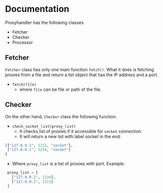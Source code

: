 # Documentation 

Proxyhandler has the following classes
- Fetcher 
- Checker 
- Processor 

## Fetcher 
`Fetcher` class has only one main function `fetch()`. 
What it does is fetching proxies from a file and return a list 
object that has the IP address and a port.
 
- `fetch(file)` 
  - where `file` can be file or path of the file.








## Checker 
On the other hand, `Checker` class the following function.

- `check_socket_list(proxy_list)`
  - It checks list of proxies if it accessible for `socket` connection.
  - It will return a new list with label socket in the end:
 
```py
[["127.0.0.1", 1212, "socket"],
 ["127.0.0.1", 1234, "socket"]
]
```

  - Where `proxy_list` is a list of proxies with port. Example:

```py
 proxy_list = [
   ["127.0.0.1", 1234],
   ["127.0.0.1", 1212]
 ]  
```

